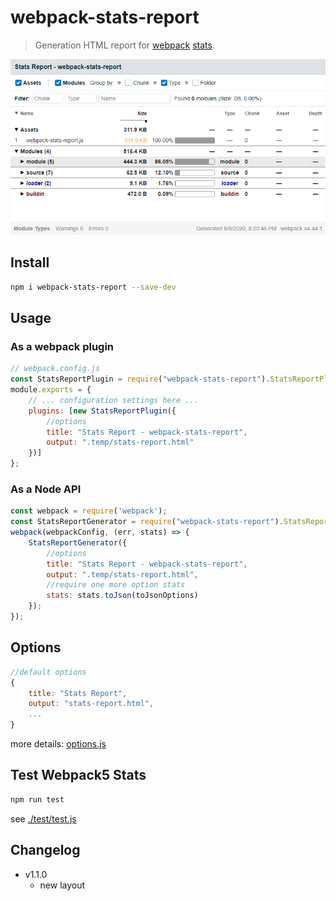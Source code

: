 # webpack-stats-report
> Generation HTML report for [webpack](https://github.com/webpack/webpack) [stats](https://webpack.js.org/api/stats/). 

![image](assets/screenshot.png)

## Install
```sh
npm i webpack-stats-report --save-dev
```
## Usage

### As a webpack plugin
```js
// webpack.config.js
const StatsReportPlugin = require("webpack-stats-report").StatsReportPlugin;
module.exports = {
    // ... configuration settings here ...
    plugins: [new StatsReportPlugin({ 
        //options
        title: "Stats Report - webpack-stats-report",
        output: ".temp/stats-report.html"
    })]
};
```

### As a Node API
```js
const webpack = require('webpack');
const StatsReportGenerator = require("webpack-stats-report").StatsReportGenerator;
webpack(webpackConfig, (err, stats) => {
    StatsReportGenerator({
        //options
        title: "Stats Report - webpack-stats-report",
        output: ".temp/stats-report.html",
        //require one more option stats
        stats: stats.toJson(toJsonOptions)
    });
});
```

## Options
```js
//default options
{
    title: "Stats Report",
    output: "stats-report.html",
    ...
}
```
more details: [options.js](./lib/options.js)

## Test Webpack5 Stats
```sh
npm run test
```
see [./test/test.js](./test/test.js)

## Changelog

* v1.1.0
    * new layout